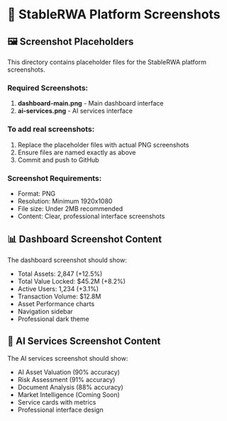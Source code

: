 # 📸 StableRWA Platform Screenshots

## 🖼️ Screenshot Placeholders

This directory contains placeholder files for the StableRWA platform screenshots. 

### Required Screenshots:

1. **dashboard-main.png** - Main dashboard interface
2. **ai-services.png** - AI services interface

### To add real screenshots:

1. Replace the placeholder files with actual PNG screenshots
2. Ensure files are named exactly as above
3. Commit and push to GitHub

### Screenshot Requirements:

- Format: PNG
- Resolution: Minimum 1920x1080
- File size: Under 2MB recommended
- Content: Clear, professional interface screenshots

## 📊 Dashboard Screenshot Content

The dashboard screenshot should show:
- Total Assets: 2,847 (+12.5%)
- Total Value Locked: $45.2M (+8.2%)
- Active Users: 1,234 (+3.1%)
- Transaction Volume: $12.8M
- Asset Performance charts
- Navigation sidebar
- Professional dark theme

## 🤖 AI Services Screenshot Content

The AI services screenshot should show:
- AI Asset Valuation (90% accuracy)
- Risk Assessment (91% accuracy)
- Document Analysis (88% accuracy)
- Market Intelligence (Coming Soon)
- Service cards with metrics
- Professional interface design
